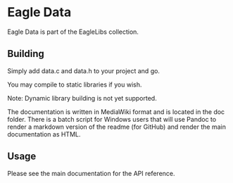 # Eagle Data

Eagle Data is part of the EagleLibs collection.

## Building

Simply add data.c and data.h to your project and go.

You may compile to static libraries if you wish.

Note: Dynamic library building is not yet supported.

The documentation is written in MediaWiki format and is located in the
doc folder. There is a batch script for Windows users that will use
Pandoc to render a markdown version of the readme (for GitHub) and
render the main documentation as HTML.

## Usage

Please see the main documentation for the API reference.
